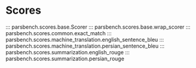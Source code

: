 # Scores

::: parsbench.scores.base.Scorer
::: parsbench.scores.base.wrap_scorer
::: parsbench.scores.common.exact_match
::: parsbench.scores.machine_translation.english_sentence_bleu
::: parsbench.scores.machine_translation.persian_sentence_bleu
::: parsbench.scores.summarization.english_rouge
::: parsbench.scores.summarization.persian_rouge
